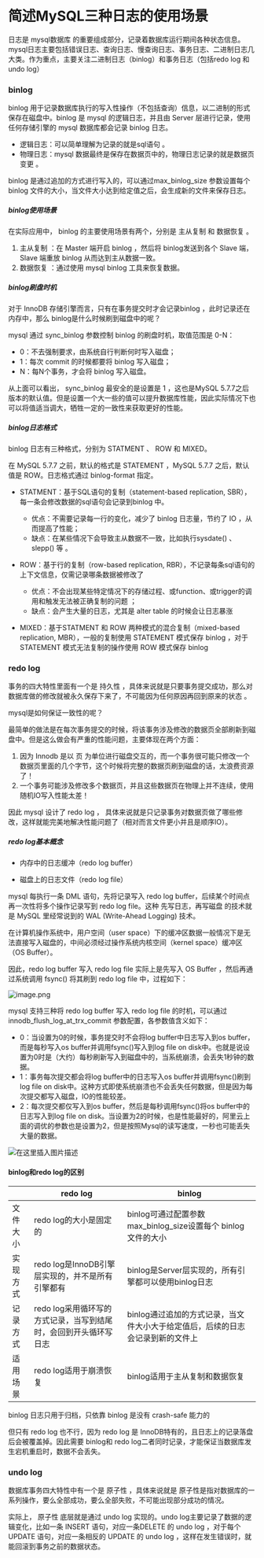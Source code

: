 # 简述MySQL三种日志的使用场景

日志是 mysql数据库 的重要组成部分，记录着数据库运行期间各种状态信息。mysql日志主要包括错误日志、查询日志、慢查询日志、事务日志、二进制日志几大类。作为重点，主要关注二进制日志（binlog）和事务日志（包括redo log 和 undo log）

### binlog

binlog 用于记录数据库执行的写入性操作（不包括查询）信息，以二进制的形式保存在磁盘中。binlog 是 mysql 的逻辑日志，并且由 Server 层进行记录，使用任何存储引擎的 mysql 数据库都会记录 binlog 日志。

- 逻辑日志：可以简单理解为记录的就是sql语句 。
- 物理日志：mysql 数据最终是保存在数据页中的，物理日志记录的就是数据页变更 。

binlog 是通过追加的方式进行写入的，可以通过max_binlog_size 参数设置每个 binlog 文件的大小，当文件大小达到给定值之后，会生成新的文件来保存日志。

##### binlog使用场景

在实际应用中， binlog 的主要使用场景有两个，分别是 主从复制 和 数据恢复 。

1. 主从复制 ：在 Master 端开启 binlog ，然后将 binlog发送到各个 Slave 端， Slave 端重放 binlog 从而达到主从数据一致。
2. 数据恢复 ：通过使用 mysql binlog 工具来恢复数据。

##### binlog刷盘时机

对于 InnoDB 存储引擎而言，只有在事务提交时才会记录binlog ，此时记录还在内存中，那么 binlog是什么时候刷到磁盘中的呢？

mysql 通过 sync_binlog 参数控制 binlog 的刷盘时机，取值范围是 0-N：

- 0：不去强制要求，由系统自行判断何时写入磁盘；
- 1：每次 commit 的时候都要将 binlog 写入磁盘；
- N：每N个事务，才会将 binlog 写入磁盘。

从上面可以看出， sync_binlog 最安全的是设置是 1 ，这也是MySQL 5.7.7之后版本的默认值。但是设置一个大一些的值可以提升数据库性能，因此实际情况下也可以将值适当调大，牺牲一定的一致性来获取更好的性能。

##### binlog日志格式

binlog 日志有三种格式，分别为 STATMENT 、 ROW 和 MIXED。

在 MySQL 5.7.7 之前，默认的格式是 STATEMENT ，MySQL 5.7.7 之后，默认值是 ROW。日志格式通过 binlog-format 指定。

- STATMENT：基于SQL语句的复制（statement-based replication, SBR），每一条会修改数据的sql语句会记录到binlog 中。
  - 优点：不需要记录每一行的变化，减少了 binlog 日志量，节约了 IO ，从而提高了性能；
  - 缺点：在某些情况下会导致主从数据不一致，比如执行sysdate() 、slepp() 等 。
- ROW：基于行的复制（row-based replication, RBR），不记录每条sql语句的上下文信息，仅需记录哪条数据被修改了
  - 优点：不会出现某些特定情况下的存储过程、或function、或trigger的调用和触发无法被正确复制的问题 ；
  - 缺点：会产生大量的日志，尤其是 alter table 的时候会让日志暴涨

- MIXED：基于STATMENT 和 ROW 两种模式的混合复制（mixed-based replication, MBR），一般的复制使用 STATEMENT 模式保存 binlog ，对于 STATEMENT 模式无法复制的操作使用 ROW 模式保存 binlog

### redo log

事务的四大特性里面有一个是 持久性 ，具体来说就是只要事务提交成功，那么对数据库做的修改就被永久保存下来了，不可能因为任何原因再回到原来的状态 。

mysql是如何保证一致性的呢？

最简单的做法是在每次事务提交的时候，将该事务涉及修改的数据页全部刷新到磁盘中。但是这么做会有严重的性能问题，主要体现在两个方面：

1. 因为 Innodb 是以 页 为单位进行磁盘交互的，而一个事务很可能只修改一个数据页里面的几个字节，这个时候将完整的数据页刷到磁盘的话，太浪费资源了！
2. 一个事务可能涉及修改多个数据页，并且这些数据页在物理上并不连续，使用随机IO写入性能太差！

因此 mysql 设计了 redo log ， 具体来说就是只记录事务对数据页做了哪些修改，这样就能完美地解决性能问题了（相对而言文件更小并且是顺序IO）。

##### redo log基本概念

- 内存中的日志缓冲（redo log buffer）

- 磁盘上的日志文件（redo log file）

mysql 每执行一条 DML 语句，先将记录写入 redo log buffer，后续某个时间点再一次性将多个操作记录写到 redo log file。这种 先写日志，再写磁盘 的技术就是 MySQL 里经常说到的 WAL (Write-Ahead Logging) 技术。

在计算机操作系统中，用户空间（user space）下的缓冲区数据一般情况下是无法直接写入磁盘的，中间必须经过操作系统内核空间（kernel space）缓冲区（OS Buffer）。

因此，redo log buffer 写入 redo log file 实际上是先写入 OS Buffer ，然后再通过系统调用 fsync() 将其刷到 redo log file 中，过程如下：

![image.png](https://ucc.alicdn.com/pic/developer-ecology/1bcbb1963afd45a794bd4160cb16ad58.png)

mysql 支持三种将 redo log buffer 写入 redo log file 的时机，可以通过 innodb_flush_log_at_trx_commit 参数配置，各参数值含义如下：

- 0：当设置为0的时候，事务提交时不会将log buffer中日志写入到os buffer，而是每秒写入os buffer并调用fsync()写入到log file on disk中。也就是说设置为0时是（大约）每秒刷新写入到磁盘中的，当系统崩溃，会丢失1秒钟的数据。
- 1：事务每次提交都会将log buffer中的日志写入os buffer并调用fsync()刷到log file on disk中。这种方式即使系统崩溃也不会丢失任何数据，但是因为每次提交都写入磁盘，IO的性能较差。
- 2：每次提交都仅写入到os buffer，然后是每秒调用fsync()将os buffer中的日志写入到log file on disk。当设置为2的时候，也是性能最好的，阿里云上面的调优的参数也是设置为2，但是按照Mysql的读写速度，一秒也可能丢失大量的数据。

![在这里插入图片描述](https://img-blog.csdnimg.cn/202010232242244.png?x-oss-process=image/watermark,type_ZmFuZ3poZW5naGVpdGk,shadow_10,text_aHR0cHM6Ly9ibG9nLmNzZG4ubmV0L3FxXzM2MzY3MTIx,size_16,color_FFFFFF,t_70#pic_center)

#### binlog和redo log的区别

|          | redo log | binlog |
| -------- | -------- | ------ |
| 文件大小 |redo log的大小是固定的          | binlog可通过配置参数max_binlog_size设置每个 binlog文件的大小 |
| 实现方式 |redo log是InnoDB引擎层实现的，并不是所有引擎都有 | binlog是Server层实现的，所有引擎都可以使用binlog日志 |
| 记录方式 |redo log采用循环写的方式记录，当写到结尾时，会回到开头循环写日志 | binlog通过追加的方式记录，当文件大小大于给定值后，后续的日志会记录到新的文件上 |
| 适用场景 |redo log适用于崩溃恢复 | binlog适用于主从复制和数据恢复 |

binlog 日志只用于归档，只依靠 binlog 是没有 crash-safe 能力的

但只有 redo log 也不行，因为 redo log 是 InnoDB特有的，且日志上的记录落盘后会被覆盖掉。因此需要 binlog和 redo log二者同时记录，才能保证当数据库发生宕机重启时，数据不会丢失。

### undo log

数据库事务四大特性中有一个是 原子性 ，具体来说就是 原子性是指对数据库的一系列操作，要么全部成功，要么全部失败，不可能出现部分成功的情况。

实际上， 原子性 底层就是通过 undo log 实现的。undo log主要记录了数据的逻辑变化，比如一条 INSERT 语句，对应一条DELETE 的 undo log ，对于每个 UPDATE 语句，对应一条相反的 UPDATE 的 undo log ，这样在发生错误时，就能回滚到事务之前的数据状态。




